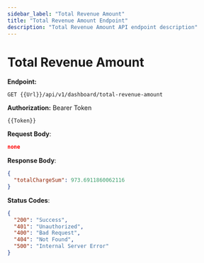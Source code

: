 ```yaml
---
sidebar_label: "Total Revenue Amount"
title: "Total Revenue Amount Endpoint"
description: "Total Revenue Amount API endpoint description"
---
```


# Total Revenue Amount

**Endpoint:**

```
GET {{Url}}/api/v1/dashboard/total-revenue-amount
```

**Authorization:** Bearer Token

```
{{Token}}
```

**Request Body**:

```json
none
```

**Response Body**:

```json
{
  "totalChargeSum": 973.6911860062116
}
```

**Status Codes**:

```json
{
  "200": "Success",
  "401": "Unauthorized",
  "400": "Bad Request",
  "404": "Not Found",
  "500": "Internal Server Error"
}
```
